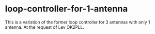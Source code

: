 # loop-controller-for-1-antenna
This is a variation of the former loop controller for 3 antennas with only 1 antenna. At the request of Lev OK2PLL.
